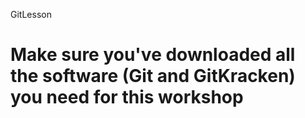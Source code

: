 GitLesson
# Make sure you've downloaded all the software (Git and GitKracken) you need for this workshop
